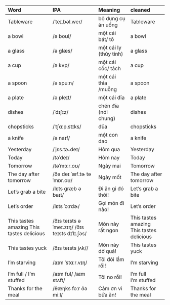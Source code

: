 | **Word**                                   | **IPA**                                        | **Meaning**            | cleaned                                    |
|:-------------------------------------------|:-----------------------------------------------|:-----------------------|:-------------------------------------------|
| Tableware                                  | /ˈteɪ.bəl.wer/                                 | bộ dụng cụ ăn uống     | Tableware                                  |
| a bowl                                     | /ə boʊl/                                       | một cái bát/ tô        | a bowl                                     |
| a glass                                    | /ə ɡlæs/                                       | một cái ly (thủy tinh) | a glass                                    |
| a cup                                      | /ə kʌp/                                        | một cái cốc/ tách      | a cup                                      |
| a spoon                                    | /ə spuːn/                                      | một cái thìa /muỗng    | a spoon                                    |
| a plate                                    | /ə pleɪt/                                      | một cái đĩa            | a plate                                    |
| dishes                                     | /ˈdɪʃɪz/                                       | chén đĩa (nói chung)   | dishes                                     |
| chopsticks                                 | /ˈtʃɑːp.stɪks/                                 | đũa                    | chopsticks                                 |
| a knife                                    | /ə naɪf/                                       | một con dao            | a knife                                    |
| Yesterday                                  | /ˈjɛs.tɚ.deɪ/                                  | Hôm qua                | Yesterday                                  |
| Today                                      | /təˈdeɪ/                                       | Hôm nay                | Today                                      |
| Tomorrow                                   | /təˈmɔːr.oʊ/                                   | Ngày mai               | Tomorrow                                   |
| The day after tomorrow                     | /ðə deɪ ˈæf.tɚ təˈmɒr.oʊ/                      | Ngày mốt               | The day after tomorrow                     |
| Let’s grab a bite                          | /lɛts ɡræb ə baɪt/                             | Đi ăn gì đó thôi!      | Let’s grab a bite                          |
| Let’s order                                | /lɛts ˈɔːrdɚ/                                  | Gọi món đi nào!        | Let’s order                                |
| This tastes amazing  This tastes delicious | /ðɪs teɪsts əˈmeɪ.zɪŋ/  /ðɪs teɪsts dɪˈlɪ.ʃəs/ | Món này rất ngon       | This tastes amazing <br> This tastes delicious |
| This tastes yuck                           | /ðɪs teɪsts jʌk//                              | Món này dở quá!        | This tastes yuck                           |
| I’m starving                               | /aɪm ˈstɑːr.vɪŋ/                               | Tôi đói lắm rồi!       | I’m starving                               |
| I’m full / I’m stuffed                     | /aɪm fʊl/ /aɪm stʌft/                          | Tôi no rồi!            | I’m full <br> I’m stuffed                     |
| Thanks for the meal                        | /θæŋks fɔːr ðə miːl/                           | Cảm ơn vì bữa ăn!      | Thanks for the meal                        |
